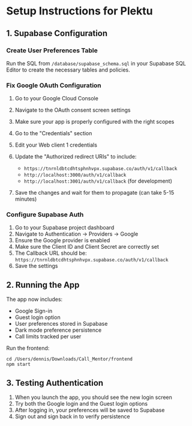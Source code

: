 # Setup Instructions for Plektu

## 1. Supabase Configuration

### Create User Preferences Table
Run the SQL from `/database/supabase_schema.sql` in your Supabase SQL Editor to create the necessary tables and policies.

### Fix Google OAuth Configuration

1. Go to your Google Cloud Console
2. Navigate to the OAuth consent screen settings
3. Make sure your app is properly configured with the right scopes

4. Go to the "Credentials" section
5. Edit your Web client 1 credentials
6. Update the "Authorized redirect URIs" to include:
   - `https://tnrnldbtcdhtsphnhvpx.supabase.co/auth/v1/callback`
   - `http://localhost:3000/auth/v1/callback`
   - `http://localhost:3001/auth/v1/callback` (for development)

7. Save the changes and wait for them to propagate (can take 5-15 minutes)

### Configure Supabase Auth

1. Go to your Supabase project dashboard
2. Navigate to Authentication → Providers → Google
3. Ensure the Google provider is enabled
4. Make sure the Client ID and Client Secret are correctly set
5. The Callback URL should be: `https://tnrnldbtcdhtsphnhvpx.supabase.co/auth/v1/callback`
6. Save the settings

## 2. Running the App

The app now includes:
- Google Sign-in
- Guest login option
- User preferences stored in Supabase
- Dark mode preference persistence
- Call limits tracked per user

Run the frontend:
```
cd /Users/dennis/Downloads/Call_Mentor/frontend
npm start
```

## 3. Testing Authentication

1. When you launch the app, you should see the new login screen
2. Try both the Google login and the Guest login options
3. After logging in, your preferences will be saved to Supabase
4. Sign out and sign back in to verify persistence
